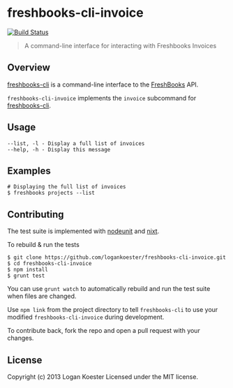 # freshbooks-cli-invoice 
[![Build Status](https://secure.travis-ci.org/logankoester/freshbooks-cli-invoice.png?branch=master)](http://travis-ci.org/logankoester/freshbooks-cli-invoice)

> A command-line interface for interacting with Freshbooks Invoices

## Overview

[freshbooks-cli](https://github.com/logankoester/freshbooks-cli) is a
command-line interface to the [FreshBooks](http://freshbooks.com/) API.

`freshbooks-cli-invoice` implements the `invoice` subcommand for
[freshbooks-cli](https://github.com/logankoester/freshbooks-cli).


## Usage

    --list, -l - Display a full list of invoices
    --help, -h - Display this message


## Examples

    # Displaying the full list of invoices
    $ freshbooks projects --list


## Contributing

The test suite is implemented with
[nodeunit](https://github.com/caolan/nodeunit) and
[nixt](https://github.com/vesln/nixt).

To rebuild & run the tests

    $ git clone https://github.com/logankoester/freshbooks-cli-invoice.git
    $ cd freshbooks-cli-invoice
    $ npm install
    $ grunt test

You can use `grunt watch` to automatically rebuild and run the test suite when
files are changed.

Use `npm link` from the project directory to tell `freshbooks-cli` to use
your modified `freshbooks-cli-invoice` during development.

To contribute back, fork the repo and open a pull request with your changes.


## License

Copyright (c) 2013 Logan Koester
Licensed under the MIT license.


